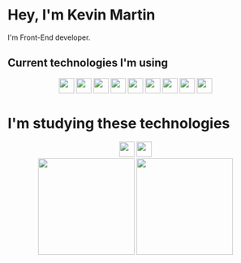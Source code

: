 
# Hey, I'm Kevin Martin

I'm Front-End developer.

## Current technologies I'm using

<div class="flex" align="center">
  <img class="icon" height="30px" src="https://cdn.jsdelivr.net/gh/devicons/devicon/icons/vuejs/vuejs-original.svg" />

  <img class="icon" height="30px" src="https://cdn.jsdelivr.net/gh/devicons/devicon/icons/html5/html5-original.svg" />

  <img class="icon" height="30px" src="https://cdn.jsdelivr.net/gh/devicons/devicon/icons/css3/css3-original.svg" />

  <img class="icon" height="30px" src="https://cdn.jsdelivr.net/gh/devicons/devicon/icons/typescript/typescript-original.svg" />

  <img class="icon" height="30px" src="https://cdn.jsdelivr.net/gh/devicons/devicon/icons/javascript/javascript-original.svg" />

  <img class="icon" height="30px" src="https://cdn.jsdelivr.net/gh/devicons/devicon/icons/nodejs/nodejs-plain.svg" />

  <img class="icon" height="30px" src="https://cdn.jsdelivr.net/gh/devicons/devicon/icons/storybook/storybook-original.svg" />
  
  <img class="icon" height="30px" src="https://cdn.jsdelivr.net/gh/devicons/devicon/icons/graphql/graphql-plain.svg" />

  <img class="icon" height="30px" src="https://pics.freeicons.io/uploads/icons/png/3556671901536211770-512.png" />
</div>

# I'm studying these technologies
<div class="flex" align="center">
  <img class="icon" height="30px" src="https://upload.wikimedia.org/wikipedia/commons/thumb/2/25/WebGL_Logo.svg/768px-WebGL_Logo.svg.png" />

  <img class="icon" height="30px" style="background: white" src="https://cdn.jsdelivr.net/gh/devicons/devicon/icons/rust/rust-plain.svg" />
</div>

 <div class="flex" align="center">
  
  <img height="190em" src="https://github-readme-stats.vercel.app/api?username=kevinbreaker&show_icons=true&theme=radical&include_all_commits=true&count_private=true"/>

  <img height="190em" src="https://github-readme-stats.vercel.app/api/top-langs/?username=kevinbreaker&layout=compact&langs_count=7&theme=radical"/>
</div>

<br>
